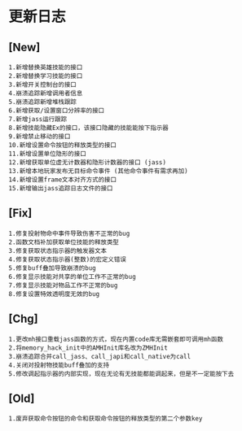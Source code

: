 # 更新日志

## [New]
    1.新增替换英雄技能的接口
    2.新增替换学习技能的接口
    3.新增开关控制台的接口
    4.崩溃追踪新增调用者信息
    5.崩溃追踪新增堆栈跟踪
    6.新增获取/设置窗口分辨率的接口
    7.新增jass运行跟踪
    8.新增技能隐藏Ex的接口，该接口隐藏的技能能按下指示器
    9.新增禁止移动的接口
    10.新增设置命令按钮的释放类型的接口
    11.新增设置单位隐形的接口
    12.新增获取单位虚无计数器和隐形计数器的接口 (jass)
    13.新增本地玩家发布无目标命令事件 (其他命令事件有需求再加)
    14.新增设置frame文本对齐方式的接口
    15.新增输出jass追踪日志文件的接口

## [Fix]
    1.修复投射物命中事件导致伤害不正常的bug
    2.函数文档补加获取单位技能的释放类型
    3.修复获取状态指示器的触发器文本
    4.修复获取状态指示器(整数)的宏定义错误
    5.修复buff叠加导致崩溃的bug
    6.修复显示技能对共享的单位工作不正常的bug
    7.修复显示技能对物品工作不正常的bug
    8.修复设置特效透明度无效的bug
    
## [Chg]
    1.更改mh接口重载jass函数的方式，现在内置code库无需嵌套即可调用mh函数
    2.将memory_hack_init中的AMHInit库名改为ZMHInit
    3.崩溃追踪合并call_jass、call_japi和call_native为call
    4.关闭对投射物技能buff叠加的支持
    5.修改调起指示器的内部实现，现在无论有无技能都能调起来，但是不一定能按下去

## [Old]
    1.废弃获取命令按钮的命令和获取命令按钮的释放类型的第二个参数key